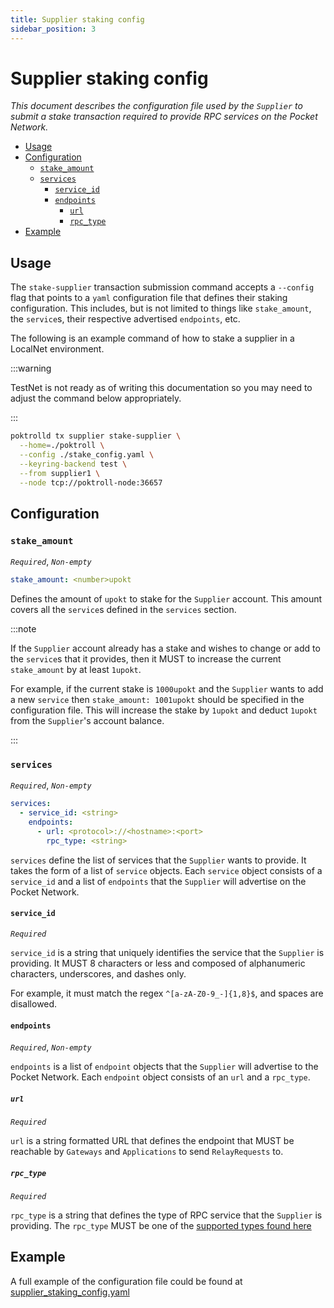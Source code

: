 ```yaml
---
title: Supplier staking config
sidebar_position: 3
---
```


# Supplier staking config <!-- omit in toc -->

_This document describes the configuration file used by the `Supplier` to submit
a stake transaction required to provide RPC services on the Pocket Network._

- [Usage](#usage)
- [Configuration](#configuration)
  - [`stake_amount`](#stake_amount)
  - [`services`](#services)
    - [`service_id`](#service_id)
    - [`endpoints`](#endpoints)
      - [`url`](#url)
      - [`rpc_type`](#rpc_type)
- [Example](#example)

## Usage

The `stake-supplier` transaction submission command accepts a `--config` flag
that points to a `yaml` configuration file that defines their staking
configuration. This includes, but is not limited to things like `stake_amount`, the `service`s, their respective advertised `endpoints`, etc.

The following is an example command of how to stake a supplier
in a LocalNet environment.

:::warning

TestNet is not ready as of writing this documentation so you may
need to adjust the command below appropriately.

:::

```bash
poktrolld tx supplier stake-supplier \
  --home=./poktroll \
  --config ./stake_config.yaml \
  --keyring-backend test \
  --from supplier1 \
  --node tcp://poktroll-node:36657
```

## Configuration

### `stake_amount`

_`Required`_, _`Non-empty`_

```yaml
stake_amount: <number>upokt
```

Defines the amount of `upokt` to stake for the `Supplier` account.
This amount covers all the `service`s defined in the `services` section.

:::note

If the `Supplier` account already has a stake and wishes to change or add
to the `service`s that it provides, then it MUST to increase the current
`stake_amount` by at least `1upokt`.

For example, if the current stake is `1000upokt` and the `Supplier` wants to add a new `service` then `stake_amount: 1001upokt` should be specified in the configuration file. This will increase the stake by `1upokt` and deduct `1upokt` from the `Supplier`'s account balance.

:::

### `services`

_`Required`_, _`Non-empty`_

```yaml
services:
  - service_id: <string>
    endpoints:
      - url: <protocol>://<hostname>:<port>
        rpc_type: <string>
```

`services` define the list of services that the `Supplier` wants to provide.
It takes the form of a list of `service` objects. Each `service` object
consists of a `service_id` and a list of `endpoints` that the `Supplier` will
advertise on the Pocket Network.

#### `service_id`

_`Required`_

`service_id` is a string that uniquely identifies the service that the `Supplier`
is providing. It MUST 8 characters or less and composed of alphanumeric characters,
underscores, and dashes only.

For example, it must match the regex `^[a-zA-Z0-9_-]{1,8}$`, and spaces are disallowed.

#### `endpoints`

_`Required`_, _`Non-empty`_

`endpoints` is a list of `endpoint` objects that the `Supplier` will advertise
to the Pocket Network. Each `endpoint` object consists of an `url` and a `rpc_type`.

##### `url`

_`Required`_

`url` is a string formatted URL that defines the endpoint that MUST be reachable by
`Gateways` and `Applications` to send `RelayRequests` to.

##### `rpc_type`

_`Required`_

`rpc_type` is a string that defines the type of RPC service that the `Supplier`
is providing. The `rpc_type` MUST be one of the [supported types found here](https://github.com/pokt-network/poktroll/tree/main/pkg/relayer/config/types.go#L8)

## Example

A full example of the configuration file could be found at [supplier_staking_config.yaml](https://github.com/pokt-network/poktroll/tree/main/localnet/poktrolld/config/supplier1_stake_config.yaml)
